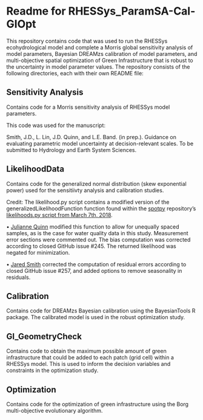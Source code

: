 # Readme for RHESSys_ParamSA-Cal-GIOpt
This repository contains code that was used to run the RHESSys ecohydrological model and complete a Morris global sensitivity analysis of model parameters, Bayesian DREAMzs calibration of model parameters, and multi-objective spatial optimization of Green Infrastructure that is robust to the uncertainty in model parameter values. The repository consists of the following directories, each with their own README file:


## Sensitivity Analysis
Contains code for a Morris sensitivity analysis of RHESSys model parameters.

This code was used for the manuscript:

Smith, J.D., L. Lin, J.D. Quinn, and L.E. Band. (in prep.). Guidance on evaluating parametric model uncertainty at decision-relevant scales. To be submitted to Hydrology and Earth System Sciences.


## LikelihoodData
Contains code for the generalized normal distribution (skew exponential power) used for the sensitiivty analysis and calibration studies. 

Credit: The likelihood.py script contains a modified version of the generalizedLikelihoodFunction function found within the [spotpy](https://github.com/thouska/spotpy) repository’s [likelihoods.py script from March 7th, 2018](https://github.com/thouska/spotpy/blob/3862cd2e6e0881c7a78d081a5b42e4094d359a45/spotpy/likelihoods.py).

•	[Julianne Quinn](https://github.com/julianneq) modified this function to allow for unequally spaced samples, as is the case for water quality data in this study. Measurement error sections were commented out. The bias computation was corrected according to closed GitHub issue #245. The returned likelihood was negated for minimization.

•	[Jared Smith](https://github.com/jds485) corrected the computation of residual errors according to closed GitHub issue #257, and added options to remove seasonality in residuals.


## Calibration
Contains code for DREAMzs Bayesian calibration using the BayesianTools R package. The calibrated model is used in the robust optimization study.


## GI_GeometryCheck
Contains code to obtain the maximum possible amount of green infrastructure that could be added to each patch (grid cell) within a RHESSys model. This is used to inform the decision variables and constraints in the optimization study.


## Optimization
Contains code for the optimization of green infrastructure using the Borg multi-objective evolutionary algorithm.
